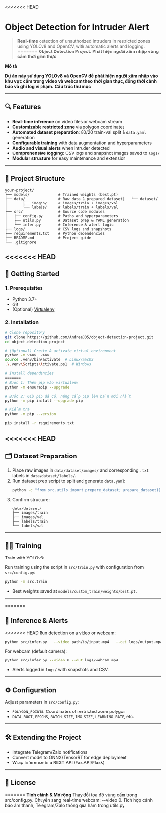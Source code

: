 <<<<<<< HEAD
# Object Detection for Intruder Alert

> **Real-time** detection of unauthorized intruders in restricted zones using YOLOv8 and OpenCV, with automatic alerts and logging.
=======
**Object Detection Project: Phát hiện người xâm nhập vùng cấm thời gian thực**

**Mô tả**

**Dự án này sử dụng YOLOv8 và OpenCV để phát hiện người xâm nhập vào khu vực cấm trong video và webcam theo thời gian thực, đồng thời cảnh báo và ghi log vi phạm.**
**Cấu trúc thư mục**

---

## 🔍 Features

- **Real-time inference** on video files or webcam stream
- **Customizable restricted zone** via polygon coordinates
- **Automated dataset preparation**: 80/20 train-val split & `data.yaml` generation
- **Configurable training** with data augmentation and hyperparameters
- **Audio and visual alerts** when intruder detected
- **Comprehensive logging**: CSV logs and snapshot images saved to `logs/`
- **Modular structure** for easy maintenance and extension

---

## 📂 Project Structure

```
your-project/
├── models/             # Trained weights (best.pt)
├── data/               # Raw data & prepared dataset│   └── dataset/
│       ├── images/     # images/train + images/val
│       └── labels/     # labels/train + labels/val
├── src/                # Source code modules
│   ├── config.py       # Paths and hyperparameters
│   ├── utils.py        # Dataset prep & YAML generation
│   └── infer.py        # Inference & alert logic
├── logs/               # CSV logs and snapshots
├── requirements.txt    # Python dependencies
├── README.md           # Project guide
└── .gitignore
```

<<<<<<< HEAD
---

## 🚀 Getting Started

### 1. Prerequisites

- Python 3.7+
- Git
- (Optional) [Virtualenv](https://docs.python.org/3/library/venv.html)

### 2. Installation

```bash
# Clone repository
git clone https://github.com/AndreeD05/object-detection-project.git
cd object-detection-project

# (Optional) Create & activate virtual environment
python -m venv .venv
source .venv/bin/activate  # Linux/macOS
.\.venv\Scripts\Activate.ps1  # Windows

# Install dependencies
=======
# Bước 1: Thêm pip vào virtualenv
python -m ensurepip --upgrade

# Bước 2: Giờ pip đã có, nâng cấp pip lên bản mới nhất
python -m pip install --upgrade pip

# Kiểm tra
python -m pip --version

pip install -r requirements.txt
```

<<<<<<< HEAD
---

## 🗂 Dataset Preparation

1. Place raw images in `data/dataset/images/` and corresponding `.txt` labels in `data/dataset/labels/`.
2. Run dataset prep script to split and generate `data.yaml`:
   ```bash
   python -c "from src.utils import prepare_dataset; prepare_dataset()"
   ```
3. Confirm structure:
   ```text
   data/dataset/
   ├── images/train
   ├── images/val
   ├── labels/train
   └── labels/val
   ```

---

## 🏋️‍♂️ Training

Train with YOLOv8:

Run training using the script in `src/train.py` with configuration from `src/config.py`:

```bash
python -m src.train
```

- Best weights saved at `models/custom_train/weights/best.pt`.

---
=======

## 🎥 Inference & Alerts

<<<<<<< HEAD
Run detection on a video or webcam:

```bash
python src/infer.py   --video path/to/input.mp4   --out logs/output.mp4
```

For webcam (default camera):

```bash
python src/infer.py --video 0 --out logs/webcam.mp4
```

- Alerts logged in `logs/` with snapshots and CSV.

---

## ⚙️ Configuration

Adjust parameters in `src/config.py`:

- `POLYGON_POINTS`: Coordinates of restricted zone polygon
- `DATA_ROOT`, `EPOCHS`, `BATCH_SIZE`, `IMG_SIZE`, `LEARNING_RATE`, etc.

---

## 🛠️ Extending the Project

- Integrate Telegram/Zalo notifications
- Convert model to ONNX/TensorRT for edge deployment
- Wrap inference in a REST API (FastAPI/Flask)

---

## 📄 License
=======
**Tinh chỉnh & Mở rộng**
Thay đổi tọa độ vùng cấm trong src/config.py.
Chuyển sang real-time webcam: --video 0.
Tích hợp cảnh báo âm thanh, Telegram/Zalo thông qua hàm trong utils.py


